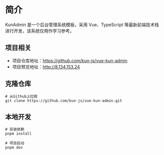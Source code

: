 # 简介

KunAdmin 是一个后台管理系统模板，采用 Vue、TypeScript 等最新前端技术栈进行开发，该系统仅用作学习参考。

## 项目相关

- 项目仓库地址：https://github.com/kun-js/vue-kun-admin
- 项目预览地址：http://8.134.153.24

## 克隆仓库

```
# 从Github上拉取
git clone https://github.com/kun-js/vue-kun-admin.git
```

## 本地开发

```
# 安装依赖
pnpm install

# 项目启动
pnpm dev
```

